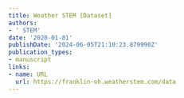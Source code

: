 ```yaml
---
title: Weather STEM [Dataset]
authors:
- ' STEM'
date: '2020-01-01'
publishDate: '2024-06-05T21:10:23.879990Z'
publication_types:
- manuscript
links:
- name: URL
  url: https://franklin-oh.weatherstem.com/data
---
```

